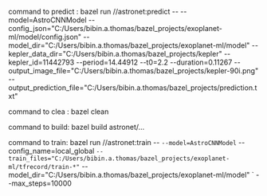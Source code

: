 command to predict :  bazel run //astronet:predict -- --model=AstroCNNModel --config_json="C:/Users/bibin.a.thomas/bazel_projects/exoplanet-ml/model/config.json" --model_dir="C:/Users/bibin.a.thomas/bazel_projects/exoplanet-ml/model" --kepler_data_dir="C:/Users/bibin.a.thomas/bazel_projects/kepler" --kepler_id=11442793 --period=14.44912 --t0=2.2 --duration=0.11267 --output_image_file="C:/Users/bibin.a.thomas/bazel_projects/kepler-90i.png" --output_prediction_file="C:/Users/bibin.a.thomas/bazel_projects/prediction.txt"

command to clea : bazel clean

command to build: bazel build astronet/...

command to train: bazel run //astronet:train -- `
  --model=AstroCNNModel `
  --config_name=local_global `
  --train_files="C:/Users/bibin.a.thomas/bazel_projects/exoplanet-ml/tfrecord/train-*" `
  --model_dir="C:/Users/bibin.a.thomas/bazel_projects/exoplanet-ml/model" `
  --max_steps=10000


  
